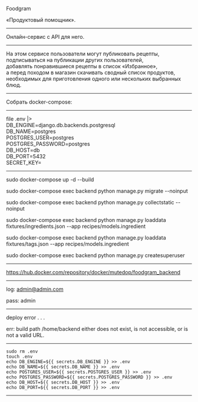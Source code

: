 Foodgram

«Продуктовый помощник».
___
Онлайн-сервис c API для него.
___
На этом сервисе пользователи могут публиковать рецепты,\
подписываться на публикации других пользователей,\
добавлять понравившиеся рецепты в список «Избранное»,\
а перед походом в магазин скачивать сводный список продуктов,\
необходимых для приготовления одного или нескольких выбранных блюд.
____
Собрать docker-compose:
___
file .env |>\
DB_ENGINE=django.db.backends.postgresql\
DB_NAME=postgres\
POSTGRES_USER=postgres\
POSTGRES_PASSWORD=postgres\
DB_HOST=db\
DB_PORT=5432\
SECRET_KEY=
___
sudo docker-compose up -d --build

sudo docker-compose exec backend python manage.py migrate --noinput

sudo docker-compose exec backend python manage.py collectstatic --noinput

sudo docker-compose exec backend python manage.py loaddata fixtures/ingredients.json --app recipes/models.ingredient

sudo docker-compose exec backend python manage.py loaddata fixtures/tags.json --app recipes/models.ingredient

sudo docker-compose exec backend python manage.py createsuperuser
___
https://hub.docker.com/repository/docker/mutedop/foodgram_backend
___
log: admin@admin.com

pass: admin
___
deploy error . . . 

err: build path /home/backend either does not exist, is not accessible, or is not a valid URL.
___
    sudo rm .env
    touch .env
    echo DB_ENGINE=${{ secrets.DB_ENGINE }} >> .env
    echo DB_NAME=${{ secrets.DB_NAME }} >> .env
    echo POSTGRES_USER=${{ secrets.POSTGRES_USER }} >> .env
    echo POSTGRES_PASSWORD=${{ secrets.POSTGRES_PASSWORD }} >> .env
    echo DB_HOST=${{ secrets.DB_HOST }} >> .env
    echo DB_PORT=${{ secrets.DB_PORT }} >> .env
___

